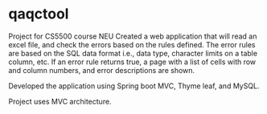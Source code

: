 # qaqctool
Project for CS5500 course NEU
Created a web application that will read an excel file, and check the errors based on the rules defined. The error rules are based on the SQL data format i.e., data type, character limits on a table column, etc. If an error rule returns true, a page with a list of cells with row and column numbers, and error descriptions are shown.

Developed the application using Spring boot MVC, Thyme leaf, and MySQL.

Project uses MVC architecture. 

